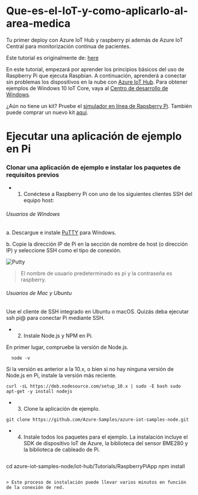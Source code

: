 # Que-es-el-IoT-y-como-aplicarlo-al-area-medica
Tu primer deploy con Azure IoT Hub y raspberry pi además de Azure IoT Central para monitorización continua de pacientes.

Este tutorial es originalmente de: [here](https://docs.microsoft.com/en-us/azure/iot-hub/iot-hub-raspberry-pi-kit-node-get-started)

En este tutorial, empezará por aprender los principios básicos del uso de Raspberry Pi que ejecuta Raspbian. A continuación, aprenderá a conectar sin problemas los dispositivos en la nube con [Azure IoT Hub](https://docs.microsoft.com/es-mx/azure/iot-hub/about-iot-hub). Para obtener ejemplos de Windows 10 IoT Core, vaya al [Centro de desarrollo de Windows](https://www.windowsondevices.com/).

¿Aún no tiene un kit? Pruebe el [simulador en línea de Rapsberry Pi](https://docs.microsoft.com/es-mx/azure/iot-hub/iot-hub-raspberry-pi-web-simulator-get-started). También puede comprar un nuevo kit [aquí](https://azure.microsoft.com/develop/iot/starter-kits).

# Ejecutar una aplicación de ejemplo en Pi

### Clonar una aplicación de ejemplo e instalar los paquetes de requisitos previos

* 1. Conéctese a Raspberry Pi con uno de los siguientes clientes SSH del equipo host:

###### Usuarios de Windows

a. Descargue e instale [PuTTY](https://www.putty.org/) para Windows.

b. Copie la dirección IP de Pi en la sección de nombre de host (o dirección IP) y seleccione SSH como el tipo de conexión.

![Putty](https://docs.microsoft.com/es-mx/azure/iot-hub/media/iot-hub-raspberry-pi-kit-node-get-started/7-putty-windows.png)

> El nombre de usuario predeterminado es pi y la contraseña es raspberry.

###### Usuarios de Mac y Ubuntu

Use el cliente de SSH integrado en Ubuntu o macOS. Quizás deba ejecutar ssh pi@<ip address of pi> para conectar Pi mediante SSH.

  * 2. Instale Node.js y NPM en Pi.
  
  En primer lugar, compruebe la versión de Node.js.

```
  node -v
```
Si la versión es anterior a la 10.x, o bien si no hay ninguna versión de Node.js en Pi, instale la versión más reciente.
 
 ```
 curl -sL https://deb.nodesource.com/setup_10.x | sudo -E bash sudo apt-get -y install nodejs
 ```
 
 * 3. Clone la aplicación de ejemplo.

 ```
 git clone https://github.com/Azure-Samples/azure-iot-samples-node.git
  ```
 
 * 4. Instale todos los paquetes para el ejemplo. La instalación incluye el SDK de dispositivo IoT de Azure, la biblioteca del sensor BME280 y la biblioteca de cableado de Pi.
   ```
 cd azure-iot-samples-node/iot-hub/Tutorials/RaspberryPiApp
npm install
   ```
 
 > Este proceso de instalación puede llevar varios minutos en función de la conexión de red.
